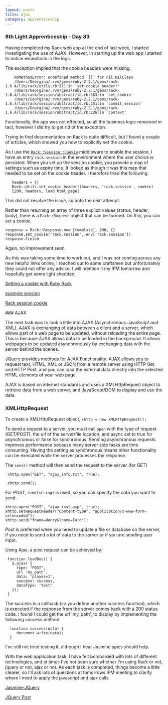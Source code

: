```yaml
---
layout: posts
title: Ajax
category: apprenticeship
---
```


### 8th Light Apprenticeship - Day 83


Having completed my Rack web app at the end of last week, I started investigating the use of AJAX. However, in starting up the web app I started to notice exceptions in the logs. 

The exception implied that the cookie headers were missing.

<!--break-->

        NoMethodError: undefined method `[]' for nil:NilClass
        /Users/Georgina/.rvm/gems/ruby-2.2.1/gems/rack-1.6.4/lib/rack/utils.rb:321:in `set_cookie_header!'
        /Users/Georgina/.rvm/gems/ruby-2.2.1/gems/rack-1.6.4/lib/rack/session/abstract/id.rb:363:in `set_cookie'
        /Users/Georgina/.rvm/gems/ruby-2.2.1/gems/rack-1.6.4/lib/rack/session/abstract/id.rb:351:in `commit_session'
        /Users/Georgina/.rvm/gems/ruby-2.2.1/gems/rack-1.6.4/lib/rack/session/abstract/id.rb:226:in `context'


Functionally, the app was not effected, so all the business logic remained in tact, however I did try to get rid of the exception.

Trying to find documentation on Rack is quite difficult, but I found a couple of articles, which showed you how to explicitly set the cookie.

As I use the [`Rack::Session::Cookie`](http://www.rubydoc.info/github/rack/rack/Rack/Session/Cookie) middleware to enable the session, I have an entry `rack.session` in the environment where the user choice is persisted. When you set up the session cookie, you provide a map of settings such as expiry time. It looked as though it was this map that needed to be set on the cookie header. I therefore tried the following:
  
       headers = {}
       Rack::Utils.set_cookie_header!(headers, 'rack.session', cookie)
       [200, headers, load_html_page]

This did not resolve the issue, so onto the next attempt.

Rather than returning an array of three explicit values (status, header, body), there is a `Rack::Request` object that can be formed. On this, you can set a cookie. 

    response = Rack::Response.new [template], 200, {}
    response.set_cookie("rack.session", env['rack.session'])
    response.finish

Again, no improvement seen.

As this was taking some time to work out, and I was not coming across any new helpful links online, I reached out to some craftsmen but unfortunately they could not offer any advice. I will mention it my IPM tomorrow and hopefully get some light shedded.

[Setting a cookie with Ruby Rack](http://stackoverflow.com/questions/3295083/how-do-i-set-a-cookie-with-a-ruby-rack-middleware-component)

[example session](https://github.com/hayduke19us/simple_session/blob/master/lib/simple_session/base.rb)

[Rack session cookie](http://chneukirchen.org/repos/rack/lib/rack/session/cookie.rb)


### AJAX 

The next task was to look a little into AJAX (Asynchronous JavaScript and XML). AJAX is exchanging of data between a client and a server, which allows part of a web page to be updated, without reloading the entire page. This is because AJAX allows data to be loaded in the background. It allows webpages to be updated asynchronously by exchanging data with the server behind the scenes.

JQuery provides methods for AJAX Functionality. AJAX allows you to request text, HTML, XML or JSON from a remote server using HTTP Get and HTTP Post, and you can load the external data directly into the selected HTML elements of your web page.

AJAX is based on internet standards and uses a XMLHttpRequest object to retrieve data from a web server, and JavaScript/DOM to display and use the data.

### XMLHttpRequest

To create a XMLHttpRequest object, `xhttp = new XMLHttpRequest();`

To send a request to a server, you must call `open` with the type of request (GET/POST), the url of the server/file location, and async set to true for asynchronous or false for synchronous. Sending asynchronous requests improves performance because many server side tasks are time consuming. Having the setting as synchronous means other functionality can be executed while the server processes the response.

The `send()` method will then send the request to the server (for GET)

     xhttp.open("GET", "ajax_info.txt", true);

     xhttp.send();

For POST, `send(string)` is used, so you can specify the data you want to send. 

    xhttp.open("POST", "ajax_test.asp", true);
    xhttp.setRequestHeader("Content-type", "application/x-www-form-urlencoded"); 
    xhttp.send("fname=Henry&lname=Ford");

Post is preferred when you need to update a file or database on the server, if you need to send a lot of data to the server or if you are sending user input.

Using Ajax, a post request can be achieved by:

     function loadDoc() {
       $.ajax( {
         type: "POST",
         url 'my_path',
         data: 'player=1',
         success: success,
         dataType: 'text'
       });
     }
     
The success is a callback (so you define another success function), which is executed if the response from the server comes back with a 200 status code. I found I could get the url 'my_path', to display by implementing the following success method:

      function success(data) {    
         document.write(data);
      }
I've still not tried testing it, although I hear Jasmine spies should help.

With the web application task, I have felt bombarded with lots of different technologies, and at times I've not been sure whether I'm using Rack or not, jquery or not, ajax or not. As each task is completed, things become a little clearer, so I'll ask lots of questions at tomorrows IPM meeting to clarify where I need to apply the javascript and ajax calls.

[Jasmine-JQuery](https://github.com/velesin/jasmine-jquery)

[JQuery Post](http://api.jquery.com/jquery.post/)










